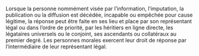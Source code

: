 Lorsque la personne nommément visée par l’information, l’imputation, la publication ou la diffusion est décédée, incapable ou empêchée pour cause légitime, la réponse peut être faite en ses lieu et place par son représentant légal ou dans l’ordre de priorité, par les héritiers en ligne directe, les légataires universels ou le conjoint, ses ascendants ou collatéraux au premier degré.
Les personnes morales exercent leur droit de réponse par l’intermédiaire de leur représentant légal.